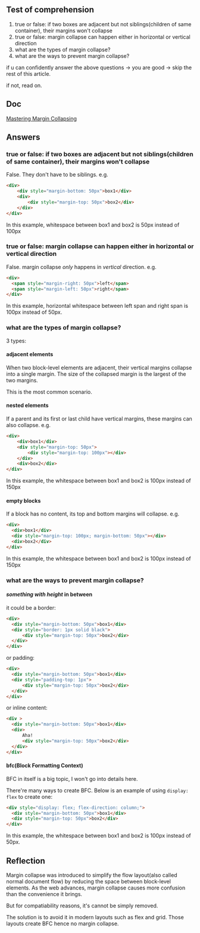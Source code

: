 ## Test of comprehension

1. true or false: if two boxes are adjacent but not siblings(children of same container), their margins won't collapse
2. true or false: margin collapse can happen either in horizontal or vertical direction
3. what are the types of margin collapse?
4. what are the ways to prevent margin collapse?

if u can confidently answer the above questions -> you are good -> skip the rest of this article.

if not, read on.

## Doc

[Mastering Margin Collapsing](https://developer.mozilla.org/en-US/docs/Web/CSS/CSS_box_model/Mastering_margin_collapsing)

## Answers

### true or false: if two boxes are adjacent but not siblings(children of same container), their margins won't collapse

False. They don't have to be siblings. e.g.

```html
<div>
    <div style="margin-bottom: 50px">box1</div>
    <div>
        <div style="margin-top: 50px">box2</div>
    </div>
</div>
```

In this example, whitespace between box1 and box2 is 50px instead of 100px

### true or false: margin collapse can happen either in horizontal or vertical direction

False. margin collapse *only* happens in *vertical* direction. e.g.

```html
<div>
  <span style="margin-right: 50px">left</span>
  <span style="margin-left: 50px">right</span>
</div>
```

In this example, horizontal whitespace between left span and right span is 100px instead of 50px.

### what are the types of margin collapse?

3 types:

#### adjacent elements

When two block-level elements are adjacent, their vertical margins collapse into a single margin. The size of the collapsed margin is the largest of the two margins.

This is the most common scenario.

#### nested elements

If a parent and its first or last child have vertical margins, these margins can also collapse. e.g.

```html
<div>
    <div>box1</div>
    <div style="margin-top: 50px">
        <div style="margin-top: 100px"></div>
    </div>
    <div>box2</div>
</div>
```

In this example, the whitespace between box1 and box2 is 100px instead of 150px

#### empty blocks

If a block has no content, its top and bottom margins will collapse. e.g.

```html
<div>
  <div>box1</div>
  <div style="margin-top: 100px; margin-bottom: 50px"></div>
  <div>box2</div>
</div>
```

In this example, the whitespace between box1 and box2 is 100px instead of 150px

### what are the ways to prevent margin collapse?

#### *something with height* in between

it could be a border:

```html
<div>
  <div style="margin-bottom: 50px">box1</div>
  <div style="border: 1px solid black">
      <div style="margin-top: 50px">box2</div>
  </div>
</div>
```

or padding:

```html
<div>
  <div style="margin-bottom: 50px">box1</div>
  <div style="padding-top: 1px">
      <div style="margin-top: 50px">box2</div>
  </div>
</div>
```

or inline content:

```html
<div >
  <div style="margin-bottom: 50px">box1</div>
  <div>
      Aha!
      <div style="margin-top: 50px">box2</div>
  </div>
</div>
```

#### bfc(Block Formatting Context)

BFC in itself is a big topic, I won't go into details here. 

There're many ways to create BFC. Below is an example of using `display: flex` to create one:

```html
<div style="display: flex; flex-direction: column;">
  <div style="margin-bottom: 50px">box1</div>
  <div style="margin-top: 50px">box2</div>
</div>
```

In this example, the whitespace between box1 and box2 is 100px instead of 50px.

## Reflection

Margin collapse was introduced to simplify the flow layout(also called normal document flow) by reducing the space between block-level elements. As the web advances, margin collapse causes more confusion than the convenience it brings.

But for compatiability reasons, it's cannot be simply removed.

The solution is to avoid it in modern layouts such as flex and grid. Those layouts create BFC hence no margin collapse.
